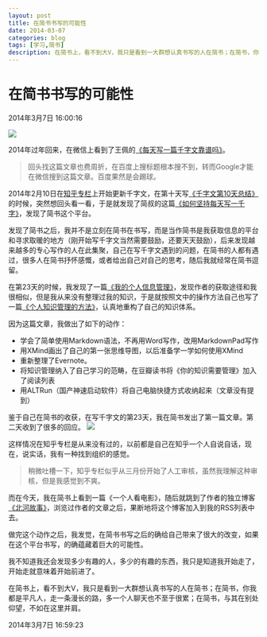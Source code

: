```yaml
---
layout: post
title: 在简书书写的可能性
date: 2014-03-07
categories: blog
tags: [学习,简书]
description: 在简书上，看不到大V，我只是看到一大群想认真书写的人在简书；在简书，你我都是平凡人，走一条漫长的路，多一个人聊天也不至于很累；在简书，与其在别处仰望，不如在这里并肩。
---
```



# 在简书书写的可能性

2014年3月7日 16:00:16

![](http://ww4.sinaimg.cn/large/617ccc0cjw1ee7aj32m6rj20qo0eptdn.jpg)

2014年过年回来，在微信上看到了王佩的[《每天写一篇千字文靠谱吗》](http://mp.weixin.qq.com/s?__biz=MzA3MzA2MDIzMw==&mid=200018064&idx=1&sn=e76b5cfa4632032a111bd67a4a443766)。
>回头找这篇文章也费周折，在百度上搜标题根本搜不到，转而Google才能在微信搜到这篇文章。百度果然是会踢球。

2014年2月10日在[知乎专栏](http://zhuanlan.zhihu.com/cnfeat)上开始更新千字文，在第十天写[《千字文第10天总结》](http://zhuanlan.zhihu.com/cnfeat/19684363)的时候，突然想回头看一看，于是就发现了简叔的这篇[《如何坚持每天写一千字》](http://jianshu.io/p/53eea6022d58)，发现了简书这个平台。

发现了简书之后，我并不是立刻在简书在书写，而是当作简书是我获取信息的平台和寻求取暖的地方（刚开始写千字文当然需要鼓励，还要天天鼓励），后来发现越来越多的专心写作的人在此集聚，自己在写千字文遇到的问题，在简书的人都有遇过，很多人在简书抒怀感慨，或者给出自己对自己的思考，随后我就经常在简书逗留。

在第23天的时候，我发现了一篇[《我的个人信息管理》](http://jianshu.io/p/ef79e1f8b552)，发现作者的获取途径和我很相似，但是我从来没有整理过我的知识，于是就按照文中的操作方法自己也写了一篇[《个人知识管理的方法》](http://jianshu.io/p/dbdac17eb9ff)，认真地重构了自己的知识体系。

因为这篇文章，我做出了如下的动作：

- 学会了简单使用Markdown语法，不再用Word写作，改用MarkdownPad写作
- 用XMind画出了自己的第一张思维导图，以后准备学一学如何使用XMind
- 重新整理了Evernote。
- 将知识管理纳入了自己学习的范畴，在豆瓣读书将《你的知识需要管理》加入了阅读列表
- 用ALTRun（国产神速启动软件）将自己电脑快捷方式收纳起来（文章没有提到）

鉴于自己在简书的收获，在写千字文的第23天，我在简书发出了第一篇文章。第二天收到了很多的回应。
![](http://ww3.sinaimg.cn/mw690/617ccc0cjw1ee79jc46ckj20nq0ij42g.jpg)

这样情况在知乎专栏是从来没有过的，以前都是自己在知乎一个人自说自话，现在，说实话，我有一种找到组织的感觉。
>稍微吐槽一下，知乎专栏似乎从三月份开始了人工审核，虽然我理解这种审核，但是我感觉到不爽。

而在今天，我在简书上看到一篇《一个人看电影》，随后就跳到了作者的独立博客[《北河故事》](http://songchunlin.net/)，浏览过作者的文章之后，果断地将这个博客加入到我的RSS列表中去。

做完这个动作之后，我发觉，在简书书写之后的确给自己带来了很大的改变，如果在这个平台书写，的确蕴藏着巨大的可能性。

我不知道我还会发现多少有趣的人，多少的有趣的东西，我只是知道我开始走了，开始走就意味着开始前进了。

在简书上，看不到大V，我只是看到一大群想认真书写的人在简书；在简书，你我都是平凡人，走一条漫长的路，多一个人聊天也不至于很累；在简书，与其在别处仰望，不如在这里并肩。

2014年3月7日 16:59:23





